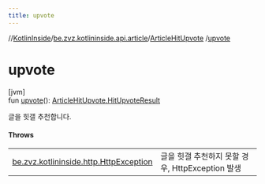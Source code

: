```yaml
---
title: upvote
---
```

//[KotlinInside](../../../index.html)/[be.zvz.kotlininside.api.article](../index.html)/[ArticleHitUpvote](index.html)
/[upvote](upvote.html)

# upvote

[jvm]\
fun [upvote](upvote.html)(): [ArticleHitUpvote.HitUpvoteResult](-hit-upvote-result/index.html)

글을 힛갤 추천합니다.

#### Throws

| | |
|---|---|
| [be.zvz.kotlininside.http.HttpException](../../be.zvz.kotlininside.http/-http-exception/index.html) | 글을 힛갤 추천하지 못할 경우, HttpException 발생 |



